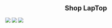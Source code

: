 <h2 align="center">Shop LapTop</h2>
<img src="https://img.upanh.tv/2022/05/30/Screenshot-2022-05-30-180549d8923604581f9de2.png"/>
<img src="https://i.imgur.com/uc9MaHa.png"/>
<img src="https://i.imgur.com/meLbd0s.png"/>

